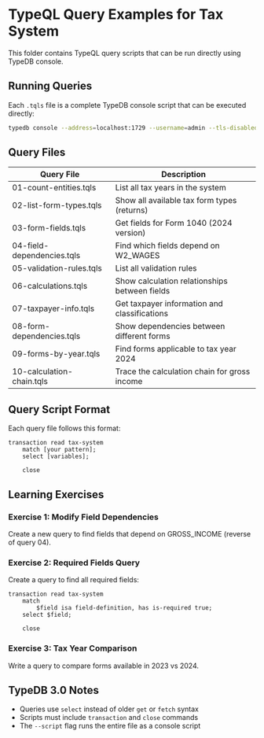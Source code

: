 # TypeQL Query Examples for Tax System

This folder contains TypeQL query scripts that can be run directly using TypeDB console.

## Running Queries

Each `.tqls` file is a complete TypeDB console script that can be executed directly:

```bash
typedb console --address=localhost:1729 --username=admin --tls-disabled --password password --script=queries/01-count-entities.tqls
```

## Query Files

| Query File | Description |
|------------|-------------|
| 01-count-entities.tqls | List all tax years in the system |
| 02-list-form-types.tqls | Show all available tax form types (returns) |
| 03-form-fields.tqls | Get fields for Form 1040 (2024 version) |
| 04-field-dependencies.tqls | Find which fields depend on W2_WAGES |
| 05-validation-rules.tqls | List all validation rules |
| 06-calculations.tqls | Show calculation relationships between fields |
| 07-taxpayer-info.tqls | Get taxpayer information and classifications |
| 08-form-dependencies.tqls | Show dependencies between different forms |
| 09-forms-by-year.tqls | Find forms applicable to tax year 2024 |
| 10-calculation-chain.tqls | Trace the calculation chain for gross income |

## Query Script Format

Each query file follows this format:
```typeql
transaction read tax-system
    match [your pattern];
    select [variables];
    
    close
```

## Learning Exercises

### Exercise 1: Modify Field Dependencies
Create a new query to find fields that depend on GROSS_INCOME (reverse of query 04).

### Exercise 2: Required Fields Query
Create a query to find all required fields:
```typeql
transaction read tax-system
    match 
        $field isa field-definition, has is-required true;
    select $field;
    
    close
```

### Exercise 3: Tax Year Comparison
Write a query to compare forms available in 2023 vs 2024.

## TypeDB 3.0 Notes

- Queries use `select` instead of older `get` or `fetch` syntax
- Scripts must include `transaction` and `close` commands
- The `--script` flag runs the entire file as a console script